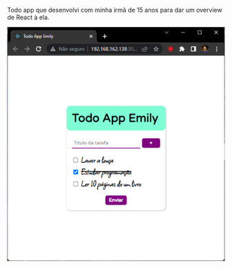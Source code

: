 Todo app que desenvolvi com minha irmã de 15 anos para dar um overview de React à ela.

![Screenshot](https://github.com/JoaoHenriqueBarbosa/todo-app/blob/master/screenshot.png?raw=true)
